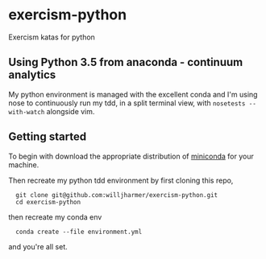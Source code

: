 # exercism-python
Exercism katas for python

## Using Python 3.5 from anaconda - continuum analytics
My python environment is managed with the excellent conda and I'm using nose to continuously run my tdd, in a split terminal view, with `nosetests --with-watch` alongside vim. 

## Getting started

To begin with download the appropriate distribution of [miniconda](http://conda.pydata.org/miniconda.html) for your machine.

Then recreate my python tdd environment by first cloning this repo,
```
  git clone git@github.com:willjharmer/exercism-python.git
  cd exercism-python
```
then recreate my conda env
```
  conda create --file environment.yml
```
and you're all set.
